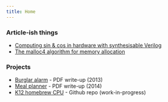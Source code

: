 ```yaml
---
title: Home
---
```


### Article-ish things

* [Computing sin & cos in hardware with synthesisable Verilog](/cordic.html)
* [The malloc4 algorithm for memory allocation](/malloc4.html)

### Projects

* [Burglar alarm](http://dl.kierdavis.com/alarm.pdf) - PDF write-up (2013)
* [Meal planner](http://dl.kierdavis.com/mealplanner.pdf) - PDF write-up (2014)
* [K12 homebrew CPU](https://github.com/kierdavis/k12) - Github repo (work-in-progress)
